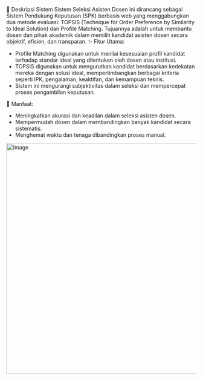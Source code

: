 🧠 Deskripsi Sistem
Sistem Seleksi Asisten Dosen ini dirancang sebagai Sistem Pendukung Keputusan (SPK) berbasis web yang menggabungkan dua metode evaluasi: TOPSIS (Technique for Order Preference by Similarity to Ideal Solution) dan Profile Matching. Tujuannya adalah untuk membantu dosen dan pihak akademik dalam memilih kandidat asisten dosen secara objektif, efisien, dan transparan.
✨ Fitur Utama:
- Profile Matching digunakan untuk menilai kesesuaian profil kandidat terhadap standar ideal yang ditentukan oleh dosen atau institusi.
- TOPSIS digunakan untuk mengurutkan kandidat berdasarkan kedekatan mereka dengan solusi ideal, mempertimbangkan berbagai kriteria seperti IPK, pengalaman, keaktifan, dan kemampuan teknis.
- Sistem ini mengurangi subjektivitas dalam seleksi dan mempercepat proses pengambilan keputusan.

🎯 Manfaat:
- Meningkatkan akurasi dan keadilan dalam seleksi asisten dosen.
- Mempermudah dosen dalam membandingkan banyak kandidat secara sistematis.
- Menghemat waktu dan tenaga dibandingkan proses manual.

<img width="1221" height="609" alt="Image" src="https://github.com/user-attachments/assets/b5bf9cee-dc8d-4ef5-a78f-a99067d5c2da" />

